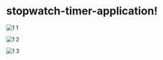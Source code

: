 # stopwatch-timer-application!

![1 1](https://github.com/addabenkoceir13/stopwatch-timer-application/assets/64089992/8988a2c8-6810-4c11-8214-3494958c7597)


![1 2](https://github.com/addabenkoceir13/stopwatch-timer-application/assets/64089992/65d2090e-29d4-4143-9d62-2d27c3843a5a)

![1 3](https://github.com/addabenkoceir13/stopwatch-timer-application/assets/64089992/2c03a3d2-0394-4aa8-afd6-ec809723ddc9)
